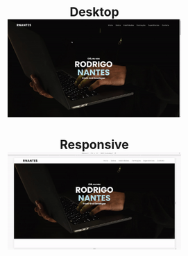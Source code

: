 <h1 align="center">
   Desktop
  <br/>
   <img src="https://github.com/rodrigosnantes/rodrigosnantes.github.io/blob/main/portfolio01.gif" width="400" />
</h1>

<h1 align="center">
   Responsive
  <br/>
   <img src="https://github.com/rodrigosnantes/rodrigosnantes.github.io/blob/main/portfolio02.gif" width="400" />
</h1>
